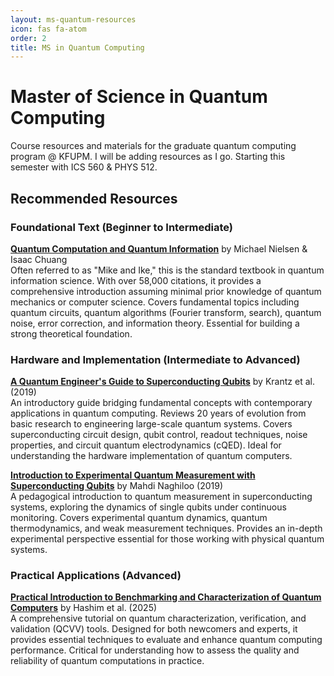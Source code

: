 ```yaml
---
layout: ms-quantum-resources
icon: fas fa-atom
order: 2
title: MS in Quantum Computing
---
```


# Master of Science in Quantum Computing

Course resources and materials for the graduate quantum computing program @ KFUPM. I will be adding resources as I go. Starting this semester with ICS 560 & PHYS 512.

## Recommended Resources

### Foundational Text (Beginner to Intermediate)

**[Quantum Computation and Quantum Information](/assets/resources/nielsen-chuang-quantum-computation.pdf)** by Michael Nielsen & Isaac Chuang  
Often referred to as "Mike and Ike," this is the standard textbook in quantum information science. With over 58,000 citations, it provides a comprehensive introduction assuming minimal prior knowledge of quantum mechanics or computer science. Covers fundamental topics including quantum circuits, quantum algorithms (Fourier transform, search), quantum noise, error correction, and information theory. Essential for building a strong theoretical foundation.

### Hardware and Implementation (Intermediate to Advanced)

**[A Quantum Engineer's Guide to Superconducting Qubits](/assets/resources/quantum-engineers-guide-superconducting-qubits.pdf)** by Krantz et al. (2019)  
An introductory guide bridging fundamental concepts with contemporary applications in quantum computing. Reviews 20 years of evolution from basic research to engineering large-scale quantum systems. Covers superconducting circuit design, qubit control, readout techniques, noise properties, and circuit quantum electrodynamics (cQED). Ideal for understanding the hardware implementation of quantum computers.

**[Introduction to Experimental Quantum Measurement with Superconducting Qubits](/assets/resources/experimental-quantum-measurement-superconducting-qubits.pdf)** by Mahdi Naghiloo (2019)  
A pedagogical introduction to quantum measurement in superconducting systems, exploring the dynamics of single qubits under continuous monitoring. Covers experimental quantum dynamics, quantum thermodynamics, and weak measurement techniques. Provides an in-depth experimental perspective essential for those working with physical quantum systems.

### Practical Applications (Advanced)

**[Practical Introduction to Benchmarking and Characterization of Quantum Computers](/assets/resources/benchmarking-characterization-quantum-computers.pdf)** by Hashim et al. (2025)  
A comprehensive tutorial on quantum characterization, verification, and validation (QCVV) tools. Designed for both newcomers and experts, it provides essential techniques to evaluate and enhance quantum computing performance. Critical for understanding how to assess the quality and reliability of quantum computations in practice.